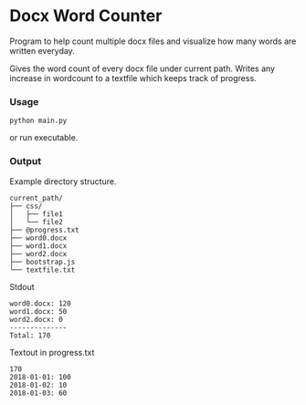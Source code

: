# Docx Word Counter
Program to help count multiple docx files and visualize how many words are written everyday.

Gives the word count of every docx file under current path. Writes any increase in wordcount to a textfile which keeps track of progress.


### Usage
```
python main.py
```
or run executable.

### Output

Example directory structure.
```
current_path/
├── css/
│   ├── file1
│   └── file2
├── @progress.txt
├── word0.docx
├── word1.docx
├── word2.docx
├── bootstrap.js
└── textfile.txt
```
Stdout
```
word0.docx: 120
word1.docx: 50
word2.docx: 0
--------------
Total: 170
```

Textout in progress.txt
```
170
2018-01-01: 100
2018-01-02: 10
2018-01-03: 60
```
